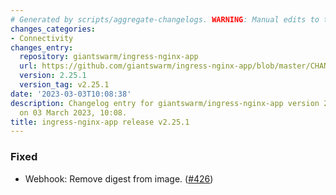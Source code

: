 ```yaml
---
# Generated by scripts/aggregate-changelogs. WARNING: Manual edits to this files will be overwritten.
changes_categories:
- Connectivity
changes_entry:
  repository: giantswarm/ingress-nginx-app
  url: https://github.com/giantswarm/ingress-nginx-app/blob/master/CHANGELOG.md#2251---2023-03-03
  version: 2.25.1
  version_tag: v2.25.1
date: '2023-03-03T10:08:38'
description: Changelog entry for giantswarm/ingress-nginx-app version 2.25.1, published
  on 03 March 2023, 10:08.
title: ingress-nginx-app release v2.25.1
---
```


### Fixed
- Webhook: Remove digest from image. ([#426](https://github.com/giantswarm/ingress-nginx-app/pull/426))
